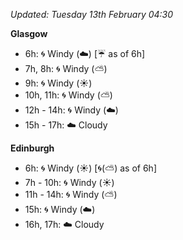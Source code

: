 *Updated: Tuesday 13th February 04:30*

**Glasgow**

* 6h: :cyclone: Windy (:cloud:) [:umbrella: as of 6h]
* 7h, 8h: :cyclone: Windy (:partly_sunny:)
* 9h: :cyclone: Windy (:sunny:)
* 10h, 11h: :cyclone: Windy (:partly_sunny:)
* 12h - 14h: :cyclone: Windy (:cloud:)
* 15h - 17h: :cloud: Cloudy

**Edinburgh**

* 6h: :cyclone: Windy (:sunny:) [:cyclone:(:partly_sunny:) as of 6h]
* 7h - 10h: :cyclone: Windy (:sunny:)
* 11h - 14h: :cyclone: Windy (:partly_sunny:)
* 15h: :cyclone: Windy (:cloud:)
* 16h, 17h: :cloud: Cloudy
